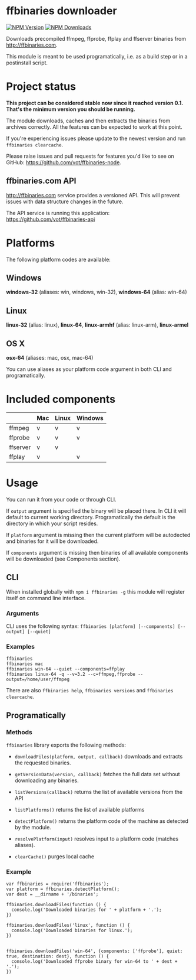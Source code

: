 # ffbinaries downloader

[![NPM Version][npm-img]][npm-url]
[![NPM Downloads][npm-dl-img]][npm-url]

[npm-url]: https://npmjs.org/package/ffbinaries
[npm-img]: https://img.shields.io/npm/v/ffbinaries.svg
[npm-dl-img]: https://img.shields.io/npm/dm/ffbinaries.svg


Downloads precompiled ffmpeg, ffprobe, ffplay and ffserver binaries from http://ffbinaries.com.

This module is meant to be used programatically, i.e. as a build step or in a postinstall script.


# Project status

**This project can be considered stable now since it reached version 0.1. That's the minimum version you should be running.**

The module downloads, caches and then extracts the binaries from archives correctly. All the features can be expected to work at this point.

If you're experiencing issues please update to the newest version and run `ffbinaries clearcache`.

Please raise issues and pull requests for features you'd like to see on GitHub: https://github.com/vot/ffbinaries-node.


## ffbinaries.com API

http://ffbinaries.com service provides a versioned API. This will prevent issues with data structure changes in the future.

The API service is running this application: https://github.com/vot/ffbinaries-api


# Platforms

The following platform codes are available:

## Windows
**windows-32** (aliases: win, windows, win-32), **windows-64** (alias: win-64)

## Linux
**linux-32** (alias: linux), **linux-64**, **linux-armhf** (alias: linux-arm), **linux-armel**

## OS X
**osx-64** (aliases: mac, osx, mac-64)

You can use aliases as your platform code argument in both CLI and programatically.

# Included components

|          | Mac | Linux | Windows |
|----------|-----|-------|---------|
| ffmpeg   | v   | v     | v       |
| ffprobe  | v   | v     | v       |
| ffserver | v   | v     |         |
| ffplay   | v   |       | v       |


# Usage

You can run it from your code or through CLI.

If `output` argument is specified the binary will be placed there.
In CLI it will default to current working directory.
Programatically the default is the directory in which your script resides.

If `platform` argument is missing then the current platform will be autodected and binaries for it will be downloaded.

If `components` argument is missing then binaries of all available components will be downloaded (see Components section).


## CLI

When installed globally with `npm i ffbinaries -g` this module will register
itself on command line interface.

### Arguments

CLI uses the following syntax: `ffbinaries [platform] [--components] [--output] [--quiet]`

### Examples

```
ffbinaries
ffbinaries mac
ffbinaries win-64 --quiet --components=ffplay
ffbinaries linux-64 -q --v=3.2 --c=ffmpeg,ffprobe --output=/home/user/ffmpeg
```

There are also `ffbinaries help`, `ffbinaries versions` and `ffbinaries clearcache`.


## Programatically

### Methods

`ffbinaries` library exports the following methods:

* `downloadFiles(platform, output, callback)` downloads and extracts the requested binaries.

* `getVersionData(version, callback)` fetches the full data set without downloading any binaries.

* `listVersions(callback)` returns the list of available versions from the API

* `listPlatforms()` returns the list of available platforms

* `detectPlatform()` returns the platform code of the machine as detected by the module.

* `resolvePlatform(input)` resolves input to a platform code (matches aliases).

* `clearCache()` purges local cache


### Example

```
var ffbinaries = require('ffbinaries');
var platform = ffbinaries.detectPlatform();
var dest = __dirname + '/binaries';

ffbinaries.downloadFiles(function () {
  console.log('Downloaded binaries for ' + platform + '.');
})

ffbinaries.downloadFiles('linux', function () {
  console.log('Downloaded binaries for linux.');
})


ffbinaries.downloadFiles('win-64', {components: ['ffprobe'], quiet: true, destination: dest}, function () {
  console.log('Downloaded ffprobe binary for win-64 to ' + dest + '.');
})
```

